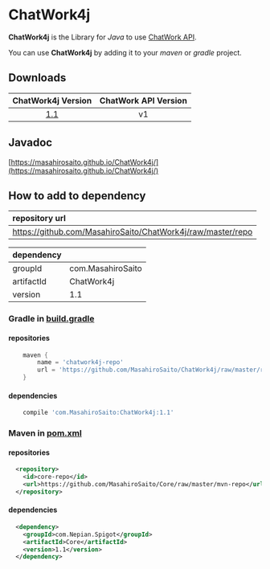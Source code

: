 # ChatWork4j

**ChatWork4j** is the Library for _Java_ to use [ChatWork API](http://developer.chatwork.com/ja/).

You can use **ChatWork4j** by adding it to your _maven_ or _gradle_ project.

## Downloads

| ChatWork4j Version | ChatWork API Version |
| :----------------: | :------------------: |
| [1.1](https://github.com/MasahiroSaito/ChatWork4j/raw/master/repo/com/MasahiroSaito/ChatWork4j/1.1/ChatWork4j-1.1.jar) | v1 |

## Javadoc

[https://masahirosaito.github.io/ChatWork4j/](https://masahirosaito.github.io/ChatWork4j/)

## How to add to dependency

| repository url                                              |
| :---------------------------------------------------------- |
| https://github.com/MasahiroSaito/ChatWork4j/raw/master/repo |

| dependency |                   |
| :--------- | :---------------- |
| groupId    | com.MasahiroSaito |
| artifactId | ChatWork4j        |
| version    | 1.1               |

### Gradle in [build.gradle]()

#### repositories

```gradle
    maven {
        name = 'chatwork4j-repo'
        url = 'https://github.com/MasahiroSaito/ChatWork4j/raw/master/repo'
    }
```

#### dependencies

```gradle
    compile 'com.MasahiroSaito:ChatWork4j:1.1'
```

### Maven in [pom.xml]()

#### repositories

```xml
  <repository>
    <id>core-repo</id>
    <url>https://github.com/MasahiroSaito/Core/raw/master/mvn-repo</url>
  </repository>
```

#### dependencies

```xml
  <dependency>
    <groupId>com.Nepian.Spigot</groupId>
    <artifactId>Core</artifactId>
    <version>1.1</version>
  </dependency>
```
